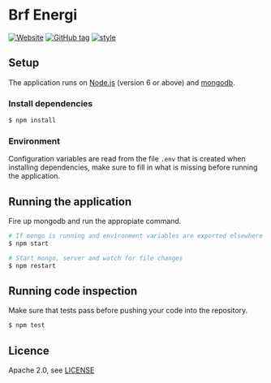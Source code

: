 # Brf Energi

[![Website](https://img.shields.io/website-up-down-green-red/http/shields.io.svg?label=brfenergi.se&style=flat-square)](brfenergi.se) [![GitHub tag](https://img.shields.io/github/tag/CIVIS-project/BRFApp.svg?style=flat-square)]() [![style](https://img.shields.io/badge/code%20style-standard-brightgreen.svg?style=flat-square)](https://github.com/CIVIS-project/BRFApp)

## Setup

The application runs on [Node.js](https://nodejs.org) (version 6 or above) and [mongodb](https://docs.mongodb.com/manual/).

### Install dependencies

```bash
$ npm install
```

### Environment

Configuration variables are read from the file `.env` that is created when installing dependencies, make sure to fill in what is missing before running the application.

## Running the application

Fire up mongodb and run the appropiate command.

```bash
# If mongo is running and environment variables are exported elsewhere
$ npm start

# Start mongo, server and watch for file changes
$ npm restart
```

## Running code inspection

Make sure that tests pass before pushing your code into the repository.

```bash
$ npm test
```

## Licence

Apache 2.0, see [LICENSE](/LICENSE)
